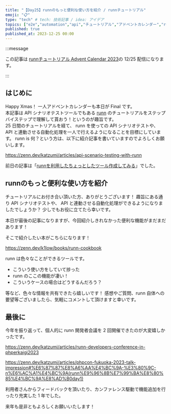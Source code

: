 ```yaml
---
title: "【Day25】runnのもっと便利な使い方を紹介 / runnチュートリアル"
emoji: "📋"
type: "tech" # tech: 技術記事 / idea: アイデア
topics: ["e2e","automation","api","チュートリアル","アドベントカレンダー","runn"]
published: true
published_at: 2023-12-25 00:00
---
```


:::message

この記事は [runnチュートリアル Advent Calendar 2023](https://qiita.com/advent-calendar/2023/runn-tutorial)の 12/25 配信になります。

:::

## はじめに

Happy Xmas！
一人アドベントカレンダーも本日が Final です。  
本記事は API シナリオテストツールでもある [runn](https://github.com/k1LoW/runn) のチュートリアルをステップバイステップで理解して貰おう！というのが趣旨です。  
25 日間のチュートリアルを経て、 runn を使っての API シナリオテストや、 API と連動させる自動化処理を一人で行えるようになることを目標にしています。 
runn is 何？という方は、以下に紹介記事を書いていますのでよろしくお願いします。

https://zenn.dev/katzumi/articles/api-scenario-testing-with-runn

前日の記事は「[runnを利用したちょっとしたツール作成してみる](https://zenn.dev/katzumi/articles/runn-tutorial-day24)」でした。

## runnのもっと便利な使い方を紹介

チュートリアルにお付き合い頂いた方、ありがとうございます！
趣旨にある通り API シナリオテストや、 API と連動させる自動化処理ができるようになりましたでしょうか？
少しでもお役に立てたら幸いです。

本日が最後の記事になりますが、今回紹介しきれなかった便利な機能がまだまだあります！

そこで紹介したい本がこちらになります！

https://zenn.dev/k1low/books/runn-cookbook

runn は色々なことができるツールです。

* こういう使い方をしていて捗った
* runn のここの機能が凄い！
* こういうケースの場合はどうするんだろう？

等など、色々な情報を共有できたら嬉しいです！
感想やご質問、runn 自体への要望等ございましたら、気軽にコメントして頂けますと幸いです。

## 最後に

今年を振り返って、個人的に runn 開発者会議を 2 回開催できたのが大変嬉しかったです。

https://zenn.dev/katzumi/articles/runn-developers-conference-in-phperkaigi2023

https://zenn.dev/katzumi/articles/phpcon-fukuoka-2023-talk-impression#%E6%87%87%E8%A6%AA%E4%BC%9A-%E3%80%9C-n%E6%AC%A1%E4%BC%9A(runn%E9%96%8B%E7%99%BA%E8%80%85%E4%BC%9A%E8%AD%B0day1)

利用者さんからフィードバックを頂いたり、カンファレンス駆動で機能追加を行ったり充実した 1 年でした。

来年も是非ともよろしくお願いいたします！
